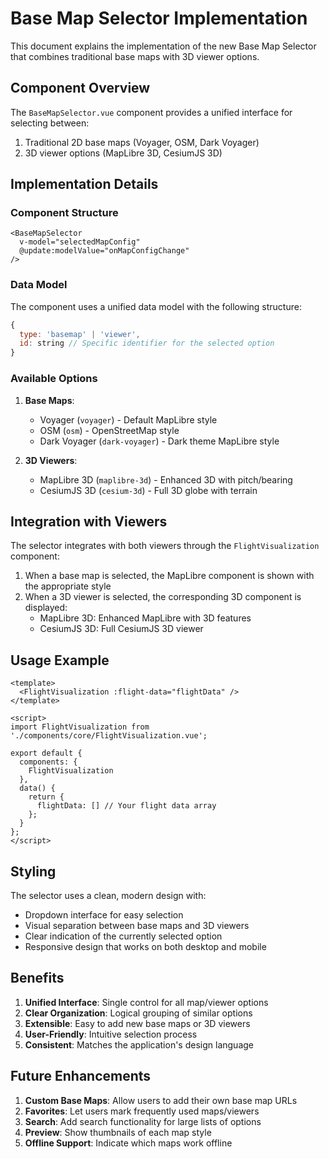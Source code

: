 # Base Map Selector Implementation

This document explains the implementation of the new Base Map Selector that combines traditional base maps with 3D viewer options.

## Component Overview

The `BaseMapSelector.vue` component provides a unified interface for selecting between:
1. Traditional 2D base maps (Voyager, OSM, Dark Voyager)
2. 3D viewer options (MapLibre 3D, CesiumJS 3D)

## Implementation Details

### Component Structure

```vue
<BaseMapSelector 
  v-model="selectedMapConfig"
  @update:modelValue="onMapConfigChange"
/>
```

### Data Model

The component uses a unified data model with the following structure:

```javascript
{
  type: 'basemap' | 'viewer',
  id: string // Specific identifier for the selected option
}
```

### Available Options

1. **Base Maps**:
   - Voyager (`voyager`) - Default MapLibre style
   - OSM (`osm`) - OpenStreetMap style
   - Dark Voyager (`dark-voyager`) - Dark theme MapLibre style

2. **3D Viewers**:
   - MapLibre 3D (`maplibre-3d`) - Enhanced 3D with pitch/bearing
   - CesiumJS 3D (`cesium-3d`) - Full 3D globe with terrain

## Integration with Viewers

The selector integrates with both viewers through the `FlightVisualization` component:

1. When a base map is selected, the MapLibre component is shown with the appropriate style
2. When a 3D viewer is selected, the corresponding 3D component is displayed:
   - MapLibre 3D: Enhanced MapLibre with 3D features
   - CesiumJS 3D: Full CesiumJS 3D viewer

## Usage Example

```vue
<template>
  <FlightVisualization :flight-data="flightData" />
</template>

<script>
import FlightVisualization from './components/core/FlightVisualization.vue';

export default {
  components: {
    FlightVisualization
  },
  data() {
    return {
      flightData: [] // Your flight data array
    };
  }
};
</script>
```

## Styling

The selector uses a clean, modern design with:
- Dropdown interface for easy selection
- Visual separation between base maps and 3D viewers
- Clear indication of the currently selected option
- Responsive design that works on both desktop and mobile

## Benefits

1. **Unified Interface**: Single control for all map/viewer options
2. **Clear Organization**: Logical grouping of similar options
3. **Extensible**: Easy to add new base maps or 3D viewers
4. **User-Friendly**: Intuitive selection process
5. **Consistent**: Matches the application's design language

## Future Enhancements

1. **Custom Base Maps**: Allow users to add their own base map URLs
2. **Favorites**: Let users mark frequently used maps/viewers
3. **Search**: Add search functionality for large lists of options
4. **Preview**: Show thumbnails of each map style
5. **Offline Support**: Indicate which maps work offline